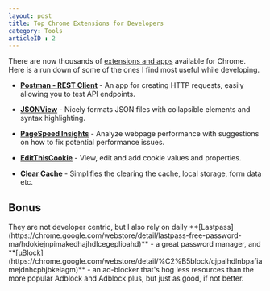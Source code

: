 ```yaml
---
layout: post
title: Top Chrome Extensions for Developers
category: Tools
articleID : 2
---
```

There are now thousands of [extensions and apps](https://chrome.google.com/webstore/category/apps) available for Chrome. Here is a run down of some of the ones I find most useful while developing.



+ **[Postman - REST Client](https://chrome.google.com/webstore/detail/postman-rest-client/fdmmgilgnpjigdojojpjoooidkmcomcm)** - An app for creating HTTP requests, easily allowing you to test API endpoints.

+ **[JSONView](https://chrome.google.com/webstore/detail/jsonview/chklaanhfefbnpoihckbnefhakgolnmc)** - Nicely formats JSON files with collapsible elements and syntax highlighting.

+ **[PageSpeed Insights](https://chrome.google.com/webstore/detail/pagespeed-insights-by-goo/gplegfbjlmmehdoakndmohflojccocli)** - Analyze webpage performance with suggestions on how to fix potential performance issues. 

+ **[EditThisCookie](https://chrome.google.com/webstore/detail/editthiscookie/fngmhnnpilhplaeedifhccceomclgfbg)** - View, edit and add cookie values and properties. 

+ **[Clear Cache](https://chrome.google.com/webstore/detail/clear-cache/cppjkneekbjaeellbfkmgnhonkkjfpdn)** - Simplifies the clearing the cache, local storage, form data etc.

<h2>Bonus</h2> 
They are not developer centric, but I also rely on daily **[Lastpass](https://chrome.google.com/webstore/detail/lastpass-free-password-ma/hdokiejnpimakedhajhdlcegeplioahd)** - a great password manager, and **[µBlock](https://chrome.google.com/webstore/detail/%C2%B5block/cjpalhdlnbpafiamejdnhcphjbkeiagm)** - an ad-blocker that's hog less resources than the more popular Adblock and Adblock plus, but just as good, if not better.

<!--break-->
